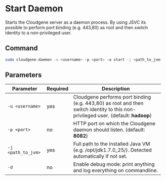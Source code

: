 # Start Daemon

Starts the Cloudgene server as a daemon process. By using JSVC its possible to perform port binding (e.g. 443,80) as root and then switch identity to a non-privileged user.

## Command

```bash
sudo cloudgene-daemon -u <username> -p <port> -a start -j <path_to_jvm> [-d]
```

## Parameters

| Parameter | Required | Description |
| --- | --- | --- |
| `-u <username>` | yes | Cloudgene performs port binding (e.g. 443,80) as root and then switch identity to this non-privileged user. (default: **hadoop**) |
| `-p <port>` | no | HTTP port on which the Cloudgene daemon should listen. (default: **8082**) |
| `-j <path_to_jvm>` | yes | Full path to the installed Java VM (e.g. /opt/jdk1.7.0_25/). Detected automatically if not set. |
| `-d` | no | Enable debug mode: print anything and log everything on commandline. |
